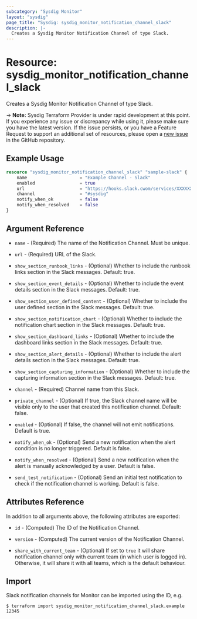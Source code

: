 ```yaml
---
subcategory: "Sysdig Monitor"
layout: "sysdig"
page_title: "Sysdig: sysdig_monitor_notification_channel_slack"
description: |-
  Creates a Sysdig Monitor Notification Channel of type Slack.
---
```


# Resource: sysdig_monitor_notification_channel_slack

Creates a Sysdig Monitor Notification Channel of type Slack.

-> **Note:** Sysdig Terraform Provider is under rapid development at this point. If you experience any issue or discrepancy while using it, please make sure you have the latest version. If the issue persists, or you have a Feature Request to support an additional set of resources, please open a [new issue](https://github.com/sysdiglabs/terraform-provider-sysdig/issues/new) in the GitHub repository.

## Example Usage

```terraform
resource "sysdig_monitor_notification_channel_slack" "sample-slack" {
	name                    = "Example Channel - Slack"
	enabled                 = true
	url                     = "https://hooks.slack.cwom/services/XXXXXXXXX/XXXXXXXXX/XXXXXXXXXXXXXXXXXXXXXXXX"
	channel                 = "#sysdig"
	notify_when_ok          = false
	notify_when_resolved    = false
}
```

## Argument Reference

* `name` - (Required) The name of the Notification Channel. Must be unique.

* `url` - (Required) URL of the Slack.

* `show_section_runbook_links` - (Optional) Whether to include the runbook links section in the Slack messages. Default: true.

* `show_section_event_details` - (Optional) Whether to include the event details section in the Slack messages. Default: true.

* `show_section_user_defined_content` - (Optional) Whether to include the user defined section in the Slack messages. Default: true.

* `show_section_notification_chart` - (Optional) Whether to include the notification chart section in the Slack messages. Default: true.

* `show_section_dashboard_links` - (Optional) Whether to include the dashboard links section in the Slack messages. Default: true.

* `show_section_alert_details` - (Optional) Whether to include the alert details section in the Slack messages. Default: true.

* `show_section_capturing_information` - (Optional) Whether to include the capturing information section in the Slack messages. Default: true.

* `channel` - (Required) Channel name from this Slack.

* `private_channel` - (Optional) If true, the Slack channel name will be visible only to the user that created this notification channel. Default: false.

* `enabled` - (Optional) If false, the channel will not emit notifications. Default is true.

* `notify_when_ok` - (Optional) Send a new notification when the alert condition is
    no longer triggered. Default is false.

* `notify_when_resolved` - (Optional) Send a new notification when the alert is manually
    acknowledged by a user. Default is false.

* `send_test_notification` - (Optional) Send an initial test notification to check
    if the notification channel is working. Default is false.

## Attributes Reference

In addition to all arguments above, the following attributes are exported:

* `id` - (Computed) The ID of the Notification Channel.

* `version` - (Computed) The current version of the Notification Channel.

* `share_with_current_team` - (Optional) If set to `true` it will share notification channel only with current team (in which user is logged in).
  Otherwise, it will share it with all teams, which is the default behaviour.

## Import

Slack notification channels for Monitor can be imported using the ID, e.g.

```
$ terraform import sysdig_monitor_notification_channel_slack.example 12345
```
